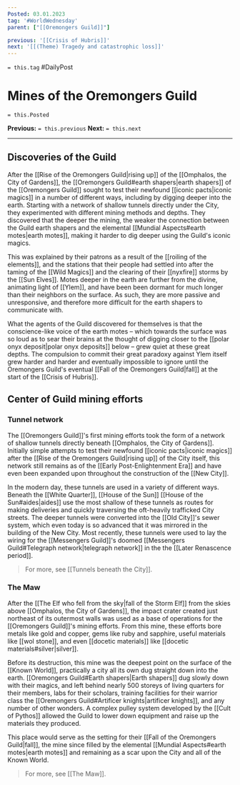 ```yaml
---
Posted: 03.01.2023
tag: '#WorldWednesday'
parent: ["[[Oremongers Guild]]"]

previous: '[[Crisis of Hubris]]'
next: '[[(Theme) Tragedy and catastrophic loss]]'
---
```

`= this.tag` #DailyPost 
# Mines of the Oremongers Guild
`= this.Posted`

**Previous:** `= this.previous`
**Next:** `= this.next`

---

## Discoveries of the Guild

After the [[Rise of the Oremongers Guild|rising up]] of the [[Omphalos, the City of Gardens]], the [[Oremongers Guild#earth shapers|earth shapers]] of the [[Oremongers Guild]] sought to test their newfound [[iconic pacts|iconic magics]] in a number of different ways, including by digging deeper into the earth. Starting with a network of shallow tunnels directly under the City, they experimented with different mining methods and depths. They discovered that the deeper the mining, the weaker the connection between the Guild earth shapers and the elemental [[Mundial Aspects#earth motes|earth motes]], making it harder to dig deeper using the Guild's iconic magics.

This was explained by their patrons as a result of the [[roiling of the elements]], and the stations that their people had settled into after the taming of the [[Wild Magics]] and the clearing of their [[nyxfire]] storms by the [[Sun Elves]]. Motes deeper in the earth are further from the divine, animating light of [[Ylem]], and have been been dormant for much longer than their neighbors on the surface. As such, they are more passive and unresponsive, and therefore more difficult for the earth shapers to communicate with.

What the agents of the Guild discovered for themselves is that the conscience-like voice of the earth motes – which towards the surface was so loud as to sear their brains at the thought of digging closer to the [[polar onyx deposit|polar onyx deposits]] below – grew quiet at these great depths. The compulsion to commit their great paradoxy against Ylem itself grew harder and harder and eventually impossible to ignore until the Oremongers Guild's eventual [[Fall of the Oremongers Guild|fall]] at the start of the [[Crisis of Hubris]].

## Center of Guild mining efforts

### Tunnel network

The [[Oremongers Guild]]'s first mining efforts took the form of a network of shallow tunnels directly beneath [[Omphalos, the City of Gardens]]. Initially simple attempts to test their newfound [[iconic pacts|iconic magics]] after the [[Rise of the Oremongers Guild|rising up]] of the City itself, this network still remains as of the [[Early Post-Enlightenment Era]] and have even been expanded upon throughout the construction of the [[New City]].

In the modern day, these tunnels are used in a variety of different ways. Beneath the [[White Quarter]], [[House of the Sun]] [[House of the Sun#aides|aides]] use the most shallow of these tunnels as routes for making deliveries and quickly traversing the oft-heavily trafficked City streets. The deeper tunnels were converted into the [[Old City]]'s sewer system, which even today is so advanced that it was mirrored in the building of the New City. Most recently, these tunnels were used to lay the wiring for the [[Messengers Guild]]'s doomed [[Messengers Guild#Telegraph network|telegraph network]] in the the [[Later Renascence period]].

> For more, see [[Tunnels beneath the City]].

### The Maw

After the [[The Elf who fell from the sky|fall of the Storm Elf]] from the skies above [[Omphalos, the City of Gardens]], the impact crater created just northeast of its outermost walls was used as a base of operations for the [[Oremongers Guild]]'s mining efforts. From this mine, these efforts bore metals like gold and copper, gems like ruby and sapphire, useful materials like [[wol stone]], and even [[docetic materials]] like [[docetic materials#silver|silver]].

Before its destruction, this mine was the deepest point on the surface of the [[Known World]], practically a city all its own dug straight down into the earth. [[Oremongers Guild#Earth shapers|Earth shapers]] dug slowly down with their magics, and left behind nearly 500 storeys of living quarters for their members, labs for their scholars, training facilities for their warrior class the [[Oremongers Guild#Artificer knights|artificer knights]], and any number of other wonders. A complex pulley system developed by the [[Cult of Pythos]] allowed the Guild to lower down equipment and raise up the materials they produced.

This place would serve as the setting for their [[Fall of the Oremongers Guild|fall]], the mine since filled by the elemental [[Mundial Aspects#earth motes|earth motes]] and remaining as a scar upon the City and all of the Known World.

> For more, see [[The Maw]].